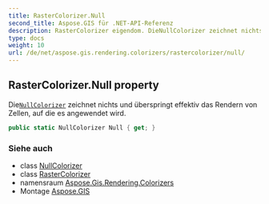 ```yaml
---
title: RasterColorizer.Null
second_title: Aspose.GIS für .NET-API-Referenz
description: RasterColorizer eigendom. DieNullColorizer zeichnet nichts und überspringt effektiv das Rendern von Zellen auf die es angewendet wird.
type: docs
weight: 10
url: /de/net/aspose.gis.rendering.colorizers/rastercolorizer/null/
---
```

## RasterColorizer.Null property

Die[`NullColorizer`](../../nullcolorizer/) zeichnet nichts und überspringt effektiv das Rendern von Zellen, auf die es angewendet wird.

```csharp
public static NullColorizer Null { get; }
```

### Siehe auch

* class [NullColorizer](../../nullcolorizer/)
* class [RasterColorizer](../)
* namensraum [Aspose.Gis.Rendering.Colorizers](../../rastercolorizer/)
* Montage [Aspose.GIS](../../../)


